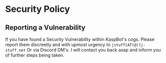 # Security Policy

## Reporting a Vulnerability
If you have found a Security Vulnerability within KaspBot's cogs. Please report them discreetly and with upmost urgency to `jstuff[AT(@)]j-stuff.net`
Or via Discord DM's. I will contact you back asap and inform you of further steps being taken.
